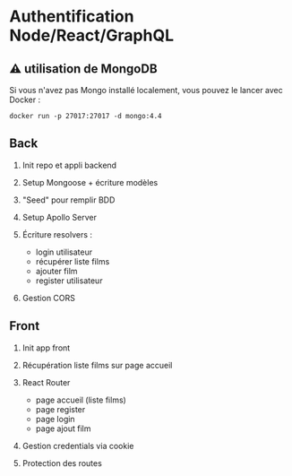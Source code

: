 # Authentification Node/React/GraphQL

## :warning: utilisation de MongoDB

Si vous n'avez pas Mongo installé localement, vous pouvez le lancer avec Docker :

```
docker run -p 27017:27017 -d mongo:4.4
```

## Back

1. Init repo et appli backend
2. Setup Mongoose + écriture modèles
3. "Seed" pour remplir BDD
4. Setup Apollo Server
5. Écriture resolvers :

    * login utilisateur
    * récupérer liste films
    * ajouter film
    * register utilisateur
6. Gestion CORS

## Front

1. Init app front
2. Récupération liste films sur page accueil
3. React Router

    * page accueil (liste films)
    * page register
    * page login
    * page ajout film
4. Gestion credentials via cookie
5. Protection des routes